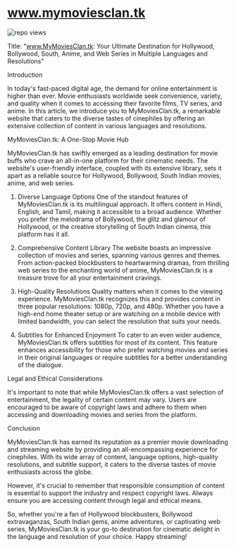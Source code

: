 # www.mymoviesclan.tk

<img title="repo views" src="https://github.com/ScripterSaurav/mymoviesclan.tk">

Title: "www.MyMoviesClan.tk: Your Ultimate Destination for Hollywood, Bollywood, South, Anime, and Web Series in Multiple Languages and Resolutions"

Introduction

In today's fast-paced digital age, the demand for online entertainment is higher than ever. Movie enthusiasts worldwide seek convenience, variety, and quality when it comes to accessing their favorite films, TV series, and anime. In this article, we introduce you to MyMoviesClan.tk, a remarkable website that caters to the diverse tastes of cinephiles by offering an extensive collection of content in various languages and resolutions.

MyMoviesClan.tk: A One-Stop Movie Hub

MyMoviesClan.tk has swiftly emerged as a leading destination for movie buffs who crave an all-in-one platform for their cinematic needs. The website's user-friendly interface, coupled with its extensive library, sets it apart as a reliable source for Hollywood, Bollywood, South Indian movies, anime, and web series.

1. Diverse Language Options
One of the standout features of MyMoviesClan.tk is its multilingual approach. It offers content in Hindi, English, and Tamil, making it accessible to a broad audience. Whether you prefer the melodrama of Bollywood, the glitz and glamour of Hollywood, or the creative storytelling of South Indian cinema, this platform has it all.

2. Comprehensive Content Library
The website boasts an impressive collection of movies and series, spanning various genres and themes. From action-packed blockbusters to heartwarming dramas, from thrilling web series to the enchanting world of anime, MyMoviesClan.tk is a treasure trove for all your entertainment cravings.

3. High-Quality Resolutions
Quality matters when it comes to the viewing experience. MyMoviesClan.tk recognizes this and provides content in three popular resolutions: 1080p, 720p, and 480p. Whether you have a high-end home theater setup or are watching on a mobile device with limited bandwidth, you can select the resolution that suits your needs.

4. Subtitles for Enhanced Enjoyment
To cater to an even wider audience, MyMoviesClan.tk offers subtitles for most of its content. This feature enhances accessibility for those who prefer watching movies and series in their original languages or require subtitles for a better understanding of the dialogue.

Legal and Ethical Considerations

It's important to note that while MyMoviesClan.tk offers a vast selection of entertainment, the legality of certain content may vary. Users are encouraged to be aware of copyright laws and adhere to them when accessing and downloading movies and series from the platform.

Conclusion

MyMoviesClan.tk has earned its reputation as a premier movie downloading and streaming website by providing an all-encompassing experience for cinephiles. With its wide array of content, language options, high-quality resolutions, and subtitle support, it caters to the diverse tastes of movie enthusiasts across the globe.

However, it's crucial to remember that responsible consumption of content is essential to support the industry and respect copyright laws. Always ensure you are accessing content through legal and ethical means.

So, whether you're a fan of Hollywood blockbusters, Bollywood extravaganzas, South Indian gems, anime adventures, or captivating web series, MyMoviesClan.tk is your go-to destination for cinematic delight in the language and resolution of your choice. Happy streaming!

